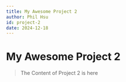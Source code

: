 ```yaml
---
title: My Awesome Project 2
author: Phil Hsu
id: project-2
date: 2024-12-18
---
```

# My Awesome Project 2

> The Content of Project 2 is here